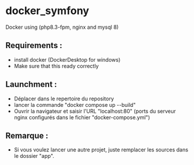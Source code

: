 # docker_symfony
Docker using (php8.3-fpm, nginx and mysql 8)

Requirements :
--------------
- install docker (DockerDesktop for windows)
- Make sure that this ready correctly

Launchment :
------------
- Déplacer dans le repertoire du repository
- lancer la commande "docker compose up --build"
- Ouvrir la navigateur et saisir l'URL "localhost:80" (ports du serveur nginx configurés dans le fichier "docker-compose.yml")

Remarque :
----------
- Si vous voulez lancer une autre projet, juste remplacer les sources dans le dossier "app".
